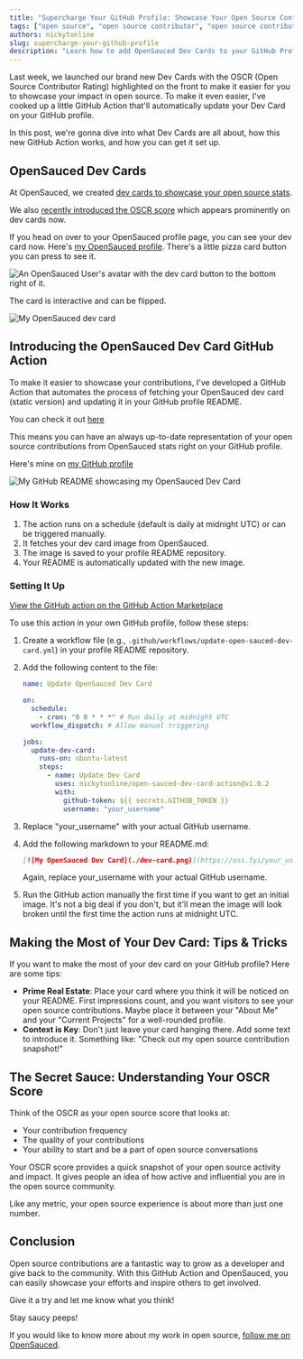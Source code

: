 ```yaml
---
title: "Supercharge Your GitHub Profile: Showcase Your Open Source Contributions"
tags: ["open source", "open source contributor", "open source contributions", "open source for beginners", "open source software"]
authors: nickytonline
slug: supercharge-your-github-profile
description: "Learn how to add OpenSauced Dev Cards to your GitHub Profile using GitHub Actions."
---
```


Last week, we launched our brand new Dev Cards with the OSCR (Open Source Contributor Rating) highlighted on the front to make it easier for you to showcase your impact in open source. To make it even easier, I've cooked up a little GitHub Action that'll automatically update your Dev Card on your GitHub profile.

<!-- truncate -->

In this post, we're gonna dive into what Dev Cards are all about, how this new GitHub Action works, and how you can get it set up.

## OpenSauced Dev Cards

At OpenSauced, we created [dev cards to showcase your open source stats](https://opensauced.pizza/docs/features/dev-card/).

We also [recently introduced the OSCR score](https://opensauced.pizza/blog/introducing-OSCR) which appears prominently on dev cards now.

If you head on over to your OpenSauced profile page, you can see your dev card now. Here's [my OpenSauced profile](https://oss.fyi/nickytonline). There's a little pizza card button you can press to see it.

![An OpenSauced User's avatar with the dev card button to the bottom right of it.](https://dev-to-uploads.s3.amazonaws.com/uploads/articles/q3faduepn8vdt571w2bg.png)

The card is interactive and can be flipped.

![My OpenSauced dev card](https://dev-to-uploads.s3.amazonaws.com/uploads/articles/4vyjcmg41113h3pgd3mh.gif)

## Introducing the OpenSauced Dev Card GitHub Action

To make it easier to showcase your contributions, I've developed a GitHub Action that automates the process of fetching your OpenSauced dev card (static version) and updating it in your GitHub profile README.

You can check it out [here](https://github.com/nickytonline/open-sauced-dev-card-action)

This means you can have an always up-to-date representation of your open source contributions from OpenSauced stats right on your GitHub profile.

Here's mine on [my GitHub profile](https://github.com/nickytonline)

![My GitHub README showcasing my OpenSauced Dev Card](https://dev-to-uploads.s3.amazonaws.com/uploads/articles/359o03keegpkdg9dns8y.png)

### How It Works

1. The action runs on a schedule (default is daily at midnight UTC) or can be triggered manually.
2. It fetches your dev card image from OpenSauced.
3. The image is saved to your profile README repository.
4. Your README is automatically updated with the new image.

### Setting It Up

[View the GitHub action on the GitHub Action Marketplace](https://github.com/marketplace/actions/opensauced-dev-card-action)

To use this action in your own GitHub profile, follow these steps:

1. Create a workflow file (e.g., `.github/workflows/update-open-sauced-dev-card.yml`) in your profile README repository.
2. Add the following content to the file:

    ```yaml
    name: Update OpenSauced Dev Card
    
    on:
      schedule:
        - cron: "0 0 * * *" # Run daily at midnight UTC
      workflow_dispatch: # Allow manual triggering
    
    jobs:
      update-dev-card:
        runs-on: ubuntu-latest
        steps:
          - name: Update Dev Card
            uses: nickytonline/open-sauced-dev-card-action@v1.0.2
            with:
              github-token: ${{ secrets.GITHUB_TOKEN }}
              username: "your_username"
    ```

3. Replace "your_username" with your actual GitHub username.

4. Add the following markdown to your README.md:

    ```markdown
    [![My OpenSauced Dev Card](./dev-card.png)](https://oss.fyi/your_username)
    ```

    Again, replace your_username with your actual GitHub username.

5. Run the GitHub action manually the first time if you want to get an initial image. It's not a big deal if you don't, but it'll mean the image will look broken until the first time the action runs at midnight UTC.

## Making the Most of Your Dev Card: Tips & Tricks

If you want to make the most of your dev card on your GitHub profile? Here are some tips:

- **Prime Real Estate**: Place your card where you think it will be noticed on your README. First impressions count, and you want visitors to see your open source contributions. Maybe place it between your "About Me" and your "Current Projects" for a well-rounded profile.
- **Context is Key**: Don't just leave your card hanging there. Add some text to introduce it. Something like: "Check out my open source contribution snapshot!"

## The Secret Sauce: Understanding Your OSCR Score

Think of the OSCR as your open source score that looks at:

- Your contribution frequency
- The quality of your contributions
- Your ability to start and be a part of open source conversations

Your OSCR score provides a quick snapshot of your open source activity and impact. It gives people an idea of how active and influential you are in the open source community.

Like any metric, your open source experience is about more than just one number.

## Conclusion

Open source contributions are a fantastic way to grow as a developer and give back to the community. With this GitHub Action and OpenSauced, you can easily showcase your efforts and inspire others to get involved.

Give it a try and let me know what you think!

Stay saucy peeps!

If you would like to know more about my work in open source, [follow me on OpenSauced](https://oss.fyi/nickytonline).
